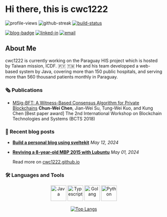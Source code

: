 
# Hi there, this is cwc1222

![profile-views](https://komarev.com/ghpvc/?username=cwc1222)
![github-streak](https://custom-icon-badges.demolab.com/badge/dynamic/json?logo=fire&logoColor=fff&color=orange&label=github%20streak&query=%24.currentStreak.length&suffix=%20days&url=https%3A%2F%2Fstreak-stats.demolab.com%2F%3Fuser%3Dcwc1222%26type%3Djson)
[![build-status](https://github.com/cwc1222/cwc1222/workflows/Update%20Readme/badge.svg)](https://github.com/cwc1222/cwc1222/actions)

[![blog-badge](https://custom-icon-badges.demolab.com/badge/cwc1222's_blog-013243.svg?logo=Blogger&logoColor=white
)](https://cwc1222.github.io)
[![linked-in](https://custom-icon-badges.demolab.com/badge/chun--wei_chen-blue.svg?logo=Linkedin&logoColor=white
)](https://www.linkedin.com/in/walker088-391429109)
[![email](https://custom-icon-badges.demolab.com/badge/Reach_me_via_email-red.svg?logo=mail
)](mailto:cwwalker088@gmail.com)

## About Me

cwc1222 is currently working on the Paraguay HIS project which is hosted by Taiwan mission, ICDF. :paraguay: :taiwan:
He and his team developped a web-based system by Java, covering more than 150 public hospitals, and serving more than 560 thousand patients monthly in Paraguay.

### :newspaper_roll: Publications

- [MSig-BFT: A Witness-Based Consensus Algorithm for Private Blockchains](https://ieeexplore.ieee.org/document/8644609/authors#authors)
**Chun-Wei Chen**, Jian-Wei Su, Tung-Wei Kuo, and Kung Chen
[Best paper award] The 2nd International Workshop on Blockchain Technologies and Systems (BCTS 2018)

### :memo: Recent blog posts

- **[Build a personal blog using sveltekit](https://cwc1222.github.io/articles/build-a-personal-blog-using-sveltekit)** *May 12, 2024*

- **[Reviving a 8-year-old MBP 2015 with Lubuntu](https://cwc1222.github.io/articles/reviving-a-8-year-old-mbp-2015-with-lubuntu)** *May 01, 2024*

    Read more on [cwc1222.github.io](https://cwc1222.github.io/)

### :hammer_and_wrench: Languages and Tools

<div align="center">

<img title="Java" alt="Java" width="50" height="50" src='https://cdn.jsdelivr.net/gh/devicons/devicon@latest/icons/java/java-original.svg'>
<img title="Typescript" alt="Typescript" width="50" height="50" src='https://cdn.jsdelivr.net/gh/devicons/devicon@latest/icons/typescript/typescript-original.svg'>
<img title="Golang" alt="Golang" width="50" height="50" src='https://cdn.jsdelivr.net/gh/devicons/devicon@latest/icons/go/go-original.svg'>
<img title="Python" alt="Python" width="50" height="50" src='https://cdn.jsdelivr.net/gh/devicons/devicon@latest/icons/python/python-original.svg'>

[![Top Langs](https://github-readme-stats.vercel.app/api/top-langs/?username=cwc1222&layout=compact&theme=vision-friendly-dark)](https://github.com/anuraghazra/github-readme-stats)

</div>
